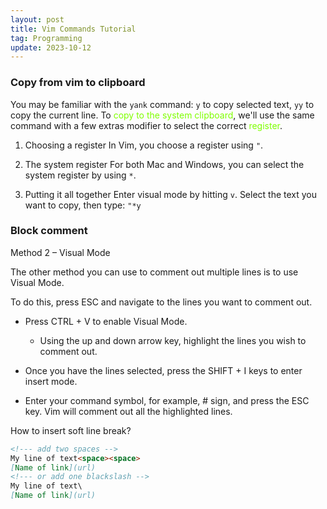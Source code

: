 ```yaml
---
layout: post
title: Vim Commands Tutorial
tag: Programming
update: 2023-10-12
---
```


### **Copy from vim to clipboard**

You may be familiar with the `yank` command: `y` to copy selected text, `yy` to copy the current line. To <span style='color:chartreuse'>copy to the system clipboard</span>, we'll use the same command with a few extras modifier to select the correct <span style='color:chartreuse'>register</span>.

1.   Choosing a register
     In Vim, you choose a register using `"`.

2.   The system register
     For both Mac and Windows, you can select the system register by using `*`.

3.   Putting it all together
     Enter visual mode by hitting `v`. Select the text you want to copy, then type: `"*y`



### **Block comment**

Method 2 – Visual Mode

The other method you can use to comment out multiple lines is to use Visual Mode.

To do this, press ESC and navigate to the lines you want to comment out.

-   Press CTRL + V to enable Visual Mode.
    -   Using the up and down arrow key, highlight the lines you wish to comment out.

-   Once you have the lines selected, press the SHIFT + I keys to enter insert mode.

-   Enter your command symbol, for example, # sign, and press the ESC key. Vim will comment out all the highlighted lines.



How to insert soft line break?

```markdown
<!--- add two spaces -->
My line of text<space><space>
[Name of link](url)
<!--- or add one blackslash -->
My line of text\
[Name of link](url)
```



